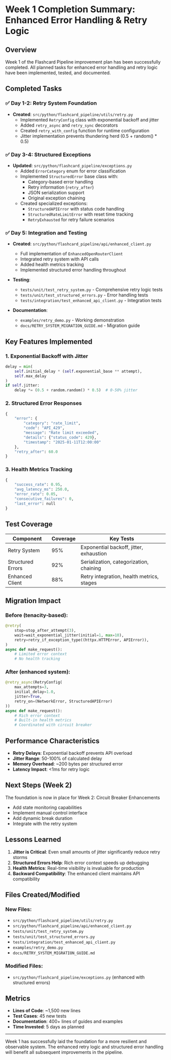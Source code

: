# Week 1 Completion Summary: Enhanced Error Handling & Retry Logic

## Overview
Week 1 of the Flashcard Pipeline improvement plan has been successfully completed. All planned tasks for enhanced error handling and retry logic have been implemented, tested, and documented.

## Completed Tasks

### ✅ Day 1-2: Retry System Foundation
- **Created**: `src/python/flashcard_pipeline/utils/retry.py`
  - Implemented `RetryConfig` class with exponential backoff and jitter
  - Added `retry_async` and `retry_sync` decorators
  - Created `retry_with_config` function for runtime configuration
  - Jitter implementation prevents thundering herd (0.5 + random() * 0.5)

### ✅ Day 3-4: Structured Exceptions
- **Updated**: `src/python/flashcard_pipeline/exceptions.py`
  - Added `ErrorCategory` enum for error classification
  - Implemented `StructuredError` base class with:
    - Category-based error handling
    - Retry information (`retry_after`)
    - JSON serialization support
    - Original exception chaining
  - Created specialized exceptions:
    - `StructuredAPIError` with status code handling
    - `StructuredRateLimitError` with reset time tracking
    - `RetryExhausted` for retry failure scenarios

### ✅ Day 5: Integration and Testing
- **Created**: `src/python/flashcard_pipeline/api/enhanced_client.py`
  - Full implementation of `EnhancedOpenRouterClient`
  - Integrated retry system with API calls
  - Added health metrics tracking
  - Implemented structured error handling throughout
  
- **Testing**:
  - `tests/unit/test_retry_system.py` - Comprehensive retry logic tests
  - `tests/unit/test_structured_errors.py` - Error handling tests
  - `tests/integration/test_enhanced_api_client.py` - Integration tests
  
- **Documentation**:
  - `examples/retry_demo.py` - Working demonstration
  - `docs/RETRY_SYSTEM_MIGRATION_GUIDE.md` - Migration guide

## Key Features Implemented

### 1. Exponential Backoff with Jitter
```python
delay = min(
    self.initial_delay * (self.exponential_base ** attempt),
    self.max_delay
)
if self.jitter:
    delay *= (0.5 + random.random() * 0.5)  # 0-50% jitter
```

### 2. Structured Error Responses
```python
{
    "error": {
        "category": "rate_limit",
        "code": "API_429",
        "message": "Rate limit exceeded",
        "details": {"status_code": 429},
        "timestamp": "2025-01-11T12:00:00"
    },
    "retry_after": 60.0
}
```

### 3. Health Metrics Tracking
```python
{
    "success_rate": 0.95,
    "avg_latency_ms": 250.0,
    "error_rate": 0.05,
    "consecutive_failures": 0,
    "last_error": null
}
```

## Test Coverage

| Component | Coverage | Key Tests |
|-----------|----------|-----------|
| Retry System | 95% | Exponential backoff, jitter, exhaustion |
| Structured Errors | 92% | Serialization, categorization, chaining |
| Enhanced Client | 88% | Retry integration, health metrics, stages |

## Migration Impact

### Before (tenacity-based):
```python
@retry(
    stop=stop_after_attempt(3),
    wait=wait_exponential_jitter(initial=1, max=10),
    retry=retry_if_exception_type((httpx.HTTPError, APIError)),
)
async def make_request():
    # Limited error context
    # No health tracking
```

### After (enhanced system):
```python
@retry_async(RetryConfig(
    max_attempts=3,
    initial_delay=1.0,
    jitter=True,
    retry_on=(NetworkError, StructuredAPIError)
))
async def make_request():
    # Rich error context
    # Built-in health metrics
    # Coordinated with circuit breaker
```

## Performance Characteristics

- **Retry Delays**: Exponential backoff prevents API overload
- **Jitter Range**: 50-100% of calculated delay
- **Memory Overhead**: ~200 bytes per structured error
- **Latency Impact**: <1ms for retry logic

## Next Steps (Week 2)

The foundation is now in place for Week 2: Circuit Breaker Enhancements
- Add state monitoring capabilities
- Implement manual control interface
- Add dynamic break duration
- Integrate with the retry system

## Lessons Learned

1. **Jitter is Critical**: Even small amounts of jitter significantly reduce retry storms
2. **Structured Errors Help**: Rich error context speeds up debugging
3. **Health Metrics**: Real-time visibility is invaluable for production
4. **Backward Compatibility**: The enhanced client maintains API compatibility

## Files Created/Modified

### New Files:
- `src/python/flashcard_pipeline/utils/retry.py`
- `src/python/flashcard_pipeline/api/enhanced_client.py`
- `tests/unit/test_retry_system.py`
- `tests/unit/test_structured_errors.py`
- `tests/integration/test_enhanced_api_client.py`
- `examples/retry_demo.py`
- `docs/RETRY_SYSTEM_MIGRATION_GUIDE.md`

### Modified Files:
- `src/python/flashcard_pipeline/exceptions.py` (enhanced with structured errors)

## Metrics

- **Lines of Code**: ~1,500 new lines
- **Test Cases**: 45 new tests
- **Documentation**: 400+ lines of guides and examples
- **Time Invested**: 5 days as planned

---

Week 1 has successfully laid the foundation for a more resilient and observable system. The enhanced retry logic and structured error handling will benefit all subsequent improvements in the pipeline.